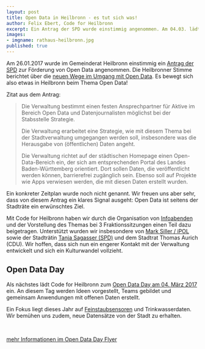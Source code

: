 ```yaml
---
layout: post
title: Open Data in Heilbronn - es tut sich was!
author: Felix Ebert, Code for Heilbronn
excerpt: Ein Antrag der SPD wurde einstimmig angenommen. Am 04.03. lädt Code for Heilbronn zum Open Data Day ein
images:
- imgname: rathaus-heilbronn.jpg
published: true
---
```


Am 26.01.2017 wurde im Gemeinderat Heilbronn einstimmig ein [Antrag der SPD](https://gemeinderat.stadt-heilbronn.de/Drucksachen/2017/Gemeinderat/2601_2016/_files/Drucks_018.pdf) zur Förderung von Open Data angenommen.
Die Heilbronner Stimme berichtet über die [neuen Wege im Umgang mit Open Data](http://www.stimme.de/heilbronn/nachrichten/stadt/hn/hn/Neue-Wege-im-Umgang-mit-Daten;art132095,3787733). Es bewegt sich also etwas in Heilbronn beim Thema Open Data! 

Zitat aus dem Antrag:

> Die Verwaltung bestimmt einen festen Ansprechpartner für Aktive im Bereich Open Data und
  Datenjournalisten möglichst bei der Stabsstelle Strategie.
>  
> Die Verwaltung erarbeitet eine Strategie, wie mit diesem Thema bei der Stadtverwaltung umgegangen
  werden soll, insbesondere was die Herausgabe von (öffentlichen) Daten angeht.
> 
> Die Verwaltung richtet auf der städtischen Homepage einen Open-Data-Bereich ein, der sich am
  entsprechenden Portal des Landes Baden-Württemberg orientiert. Dort sollen Daten, die veröffentlicht
  werden können, barrierefrei zugänglich sein. Ebenso soll auf Projekte wie Apps verwiesen
  werden, die mit diesen Daten erstellt wurden. 

Ein konkreter Zeitplan wurde noch nicht genannt. Wir freuen uns aber sehr, dass von diesem Antrag ein klares Signal ausgeht: Open Data ist seitens der Stadträte ein erwünschtes Ziel. 

Mit Code for Heilbronn haben wir durch die Organisation von [Infoabenden](http://blog.opendatalab.de/opendata/2015/06/23/open-data-kickoff) und der Vorstellung des Themas bei 3 Fraktionssitzungen einen Teil dazu beigetragen. Unterstützt wurden wir insbesondere von [Mark Siller / iPOL](http://www.i-pol.com/) sowie der Stadträtin [Tanja Sagasser (SPD)](http://www.tanja-sagasser.de/) und dem Stadtrat Thomas Aurich (CDU). Wir hoffen, dass sich nun ein engerer Kontakt mit der Verwaltung entwickelt und sich ein Kulturwandel vollzieht. 

## Open Data Day

Als nächstes lädt Code for Heilbronn zum [Open Data Day am 04. März 2017](https://www.meetup.com/de-DE/codeforhn/events/237046362/) ein. An diesem Tag werden Ideen vorgestellt, Teams gebildet und gemeinsam Anwendungen mit offenen Daten erstellt.

Ein Fokus liegt dieses Jahr auf [Feinstaubsensoren](http://luftdaten.info/) und Trinkwasserdaten. Wir bemühen uns zudem, neue Datensätze von der Stadt zu erhalten.

<br>

 <object data="/assets/blog/OpenDataDay2017.pdf" type="application/pdf" width="100%" height="800px"> 
  <p><a href="/assets/blog/OpenDataDay2017.pdf">mehr Informationen im Open Data Day Flyer</a></p>  
 </object>